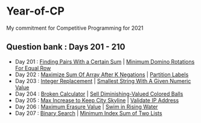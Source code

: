 # Year-of-CP
My commitment for Competitive Programming for 2021

## Question bank : Days 201 - 210
- Day 201 : [Finding Pairs With a Certain Sum](https://leetcode.com/problems/finding-pairs-with-a-certain-sum/) | [Minimum Domino Rotations For Equal Row](https://leetcode.com/problems/minimum-domino-rotations-for-equal-row/)
- Day 202 : [Maximize Sum Of Array After K Negations](https://leetcode.com/problems/maximize-sum-of-array-after-k-negations/) | [Partition Labels](https://leetcode.com/problems/partition-labels/)
- Day 203 : [Integer Replacement](https://leetcode.com/problems/integer-replacement/) | [Smallest String With A Given Numeric Value](https://leetcode.com/problems/smallest-string-with-a-given-numeric-value/)
- Day 204 : [Broken Calculator](https://leetcode.com/problems/broken-calculator/) | [Sell Diminishing-Valued Colored Balls](https://leetcode.com/problems/sell-diminishing-valued-colored-balls/)
- Day 205 : [Max Increase to Keep City Skyline](https://leetcode.com/problems/max-increase-to-keep-city-skyline/) | [Validate IP Address](https://leetcode.com/problems/validate-ip-address/)
- Day 206 : [Maximum Erasure Value](https://leetcode.com/problems/maximum-erasure-value/) | [Swim in Rising Water](https://leetcode.com/problems/swim-in-rising-water/)
- Day 207 : [Binary Search](https://leetcode.com/problems/binary-search/) | [Minimum Index Sum of Two Lists](https://leetcode.com/problems/minimum-index-sum-of-two-lists/)